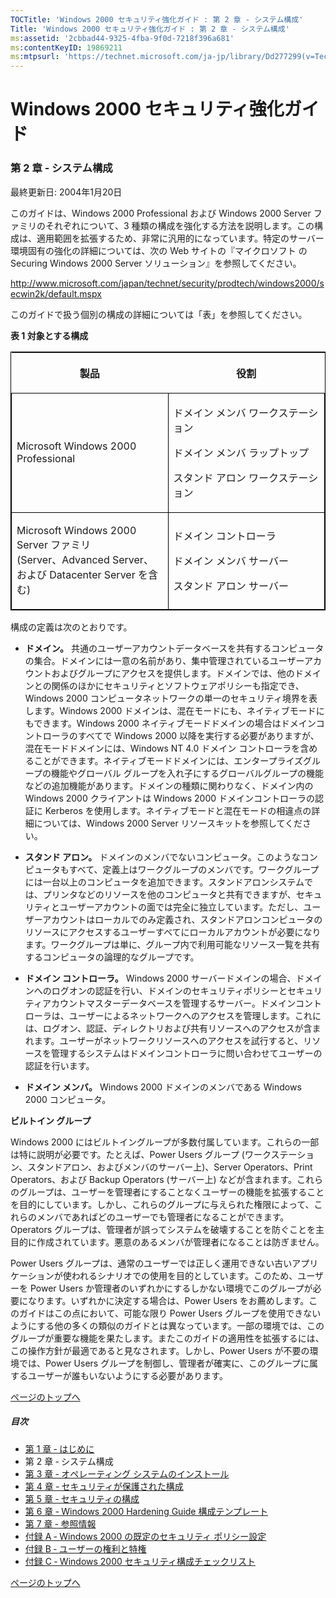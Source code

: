 ```yaml
---
TOCTitle: 'Windows 2000 セキュリティ強化ガイド : 第 2 章 ‐ システム構成'
Title: 'Windows 2000 セキュリティ強化ガイド : 第 2 章 ‐ システム構成'
ms:assetid: '2cbbad44-9325-4fba-9f0d-7218f396a681'
ms:contentKeyID: 19869211
ms:mtpsurl: 'https://technet.microsoft.com/ja-jp/library/Dd277299(v=TechNet.10)'
---
```


Windows 2000 セキュリティ強化ガイド
===================================

### 第 2 章 ‐ システム構成

最終更新日: 2004年1月20日

このガイドは、Windows 2000 Professional および Windows 2000 Server ファミリのそれぞれについて、3 種類の構成を強化する方法を説明します。この構成は、適用範囲を拡張するため、非常に汎用的になっています。特定のサーバー環境固有の強化の詳細については、次の Web サイトの『マイクロソフト の Securing Windows 2000 Server ソリューション』を参照してください。

<http://www.microsoft.com/japan/technet/security/prodtech/windows2000/secwin2k/default.mspx>

このガイドで扱う個別の構成の詳細については「表」を参照してください。

**表 1 対象とする構成**

<p> </p>
<table style="border:1px solid black;">
<colgroup>
<col width="50%" />
<col width="50%" />
</colgroup>
<thead>
<tr class="header">
<th><p>製品</p></th>
<th><p>役割</p></th>
</tr>
</thead>
<tbody>
<tr class="odd">
<td style="border:1px solid black;"><p>Microsoft Windows 2000 Professional</p></td>
<td style="border:1px solid black;"><p>ドメイン メンバ ワークステーション</p>
<p>ドメイン メンバ ラップトップ</p>
<p>スタンド アロン ワークステーション</p></td>
</tr>
<tr class="even">
<td style="border:1px solid black;"><p>Microsoft Windows 2000 Server ファミリ<br />
(Server、Advanced Server、および Datacenter Server を含む)</p></td>
<td style="border:1px solid black;"><p>ドメイン コントローラ</p>
<p>ドメイン メンバ サーバー</p>
<p>スタンド アロン サーバー</p></td>
</tr>
</tbody>
</table>
<p> </p>

構成の定義は次のとおりです。

-   **ドメイン。** 共通のユーザーアカウントデータベースを共有するコンピュータの集合。ドメインには一意の名前があり、集中管理されているユーザーアカウントおよびグループにアクセスを提供します。ドメインでは、他のドメインとの関係のほかにセキュリティとソフトウェアポリシーも指定でき、Windows 2000 コンピュータネットワークの単一のセキュリティ境界を表します。Windows 2000 ドメインは、混在モードにも、ネイティブモードにもできます。Windows 2000 ネイティブモードドメインの場合はドメインコントローラのすべてで Windows 2000 以降を実行する必要がありますが、混在モードドメインには、Windows NT 4.0 ドメイン コントローラを含めることができます。ネイティブモードドメインには、エンタープライズグループの機能やグローバル グループを入れ子にするグローバルグループの機能などの追加機能があります。ドメインの種類に関わりなく、ドメイン内の Windows 2000 クライアントは Windows 2000 ドメインコントローラの認証に Kerberos を使用します。ネイティブモードと混在モードの相違点の詳細については、Windows 2000 Server リソースキットを参照してください。

-   **スタンド アロン。** ドメインのメンバでないコンピュータ。このようなコンピュータもすべて、定義上はワークグループのメンバです。ワークグループには一台以上のコンピュータを追加できます。スタンドアロンシステムでは、プリンタなどのリソースを他のコンピュータと共有できますが、セキュリティとユーザーアカウントの面では完全に独立しています。ただし、ユーザーアカウントはローカルでのみ定義され、スタンドアロンコンピュータのリソースにアクセスするユーザーすべてにローカルアカウントが必要になります。ワークグループは単に、グループ内で利用可能なリソース一覧を共有するコンピュータの論理的なグループです。

-   **ドメイン コントローラ。** Windows 2000 サーバードメインの場合、ドメインへのログオンの認証を行い、ドメインのセキュリティポリシーとセキュリティアカウントマスターデータベースを管理するサーバー。ドメインコントローラは、ユーザーによるネットワークへのアクセスを管理します。これには、ログオン、認証、ディレクトリおよび共有リソースへのアクセスが含まれます。ユーザーがネットワークリソースへのアクセスを試行すると、リソースを管理するシステムはドメインコントローラに問い合わせてユーザーの認証を行います。

-   **ドメイン メンバ。** Windows 2000 ドメインのメンバである Windows 2000 コンピュータ。

**ビルトイン グループ**

Windows 2000 にはビルトイングループが多数付属しています。これらの一部は特に説明が必要です。たとえば、Power Users グループ (ワークステーション、スタンドアロン、およびメンバのサーバー上)、Server Operators、Print Operators、および Backup Operators (サーバー上) などが含まれます。これらのグループは、ユーザーを管理者にすることなくユーザーの機能を拡張することを目的にしています。しかし、これらのグループに与えられた権限によって、これらのメンバであればどのユーザーでも管理者になることができます。Operators グループは、管理者が誤ってシステムを破壊することを防ぐことを主目的に作成されています。悪意のあるメンバが管理者になることは防ぎません。

Power Users グループは、通常のユーザーでは正しく運用できない古いアプリケーションが使われるシナリオでの使用を目的としています。このため、ユーザーを Power Users か管理者のいずれかにするしかない環境でこのグループが必要になります。いずれかに決定する場合は、Power Users をお薦めします。このガイドはこの点において、可能な限り Power Users グループを使用できないようにする他の多くの類似のガイドとは異なっています。一部の環境では、このグループが重要な機能を果たします。またこのガイドの適用性を拡張するには、この操作方針が最適であると見なされます。しかし、Power Users が不要の環境では、Power Users グループを制御し、管理者が確実に、このグループに属するユーザーが誰もいないようにする必要があります。

[](#mainsection)[ページのトップへ](#mainsection)

##### 目次

-   [第 1 章 ‐ はじめに](https://technet.microsoft.com/ja-jp/library/3c5e9d75-489a-42b8-b36a-c6bfc9a5629c(v=TechNet.10))
-   第 2 章 ‐ システム構成
-   [第 3 章 ‐ オペレーティング システムのインストール](https://technet.microsoft.com/ja-jp/library/26a66035-929e-4c7b-8a56-163f10c92d5a(v=TechNet.10))
-   [第 4 章 ‐ セキュリティが保護された構成](https://technet.microsoft.com/ja-jp/library/c2b650f0-a5cd-4a28-9af8-414b0a13ec52(v=TechNet.10))
-   [第 5 章 ‐ セキュリティの構成](https://technet.microsoft.com/ja-jp/library/31247154-35b9-422f-a1a8-0b0c5a15dbd5(v=TechNet.10))
-   [第 6 章 ‐ Windows 2000 Hardening Guide 構成テンプレート](https://technet.microsoft.com/ja-jp/library/b2f34dd1-f589-4a8c-8d73-f7f8fed35a20(v=TechNet.10))
-   [第 7 章 ‐ 参照情報](https://technet.microsoft.com/ja-jp/library/2959ef2f-34e5-4c14-93c7-392e171fdf30(v=TechNet.10))
-   [付録 A ‐ Windows 2000 の既定のセキュリティ ポリシー設定](https://technet.microsoft.com/ja-jp/library/86ce92ab-355a-4832-b136-821a365438d6(v=TechNet.10))
-   [付録 B ‐ ユーザーの権利と特権](https://technet.microsoft.com/ja-jp/library/c855202b-61e4-424e-97f0-c9a7844ee442(v=TechNet.10))
-   [付録 C ‐ Windows 2000 セキュリティ構成チェックリスト](https://technet.microsoft.com/ja-jp/library/b9d25c1e-bbeb-4ad1-a5ea-5b2022186da4(v=TechNet.10))

[](#mainsection)[ページのトップへ](#mainsection)
